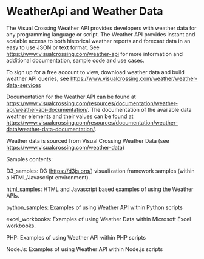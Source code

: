 # WeatherApi and Weather Data

The Visual Crossing Weather API provides developers with weather data for any programming language or script. The Weather API provides instant and scalable access to both historical weather reports and forecast data in an easy to use JSON or text format. See https://www.visualcrossing.com/weather-api for more information and additional documentation, sample code and use cases.

To sign up for a free account to view,  download weather data and build weather API queries, see  https://www.visualcrossing.com/weather/weather-data-services

Documentation for the Weather API can be found at https://www.visualcrossing.com/resources/documentation/weather-api/weather-api-documentation/. The documentation of the available data weather elements and their values can be found at https://www.visualcrossing.com/resources/documentation/weather-data/weather-data-documentation/.

Weather data is sourced from Visual Crossing Weather Data (see https://www.visualcrossing.com/weather-data)


Samples contents:

D3_samples: D3 (https://d3js.org/) visualization framework samples (within a HTML/Javascript environment).

html_samples: HTML and Javascript based examples of using the Weather APIs.

python_samples: Examples of using Weather API within Python scripts

excel_workbooks: Examples of using Weather Data within Microsoft Excel workbooks.

PHP: Examples of using Weather API within PHP scripts

NodeJs: Examples of using Weather API within Node.js scripts


